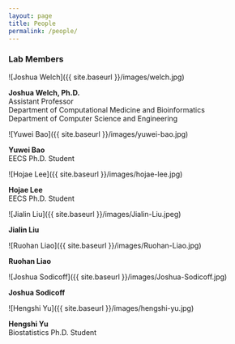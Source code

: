 ```yaml
---
layout: page
title: People
permalink: /people/
---
```


### Lab Members

![Joshua Welch]({{ site.baseurl }}/images/welch.jpg)

**Joshua Welch, Ph.D.**  
Assistant Professor<br/>
Department of Computational Medicine and Bioinformatics<br/>
Department of Computer Science and Engineering<br/>

![Yuwei Bao]({{ site.baseurl }}/images/yuwei-bao.jpg)

**Yuwei Bao**  
EECS Ph.D. Student

![Hojae Lee]({{ site.baseurl }}/images/hojae-lee.jpg)

**Hojae Lee**  
EECS Ph.D. Student

![Jialin Liu]({{ site.baseurl }}/images/Jialin-Liu.jpeg)

**Jialin Liu**

![Ruohan Liao]({{ site.baseurl }}/images/Ruohan-Liao.jpg)

**Ruohan Liao**

![Joshua Sodicoff]({{ site.baseurl }}/images/Joshua-Sodicoff.jpg)

**Joshua Sodicoff**

![Hengshi Yu]({{ site.baseurl }}/images/hengshi-yu.jpg)

**Hengshi Yu**  
Biostatistics Ph.D. Student
